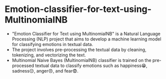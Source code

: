 # Emotion-classifier-for-text-using-MultinomialNB
- "Emotion Classifier for Text using MultinomialNB" is a Natural Language Processing (NLP) project that aims to develop a machine learning model for classifying emotions in textual data.
- The project involves pre-processing the textual data by cleaning, tokenizing, and vectorizing the text.
- Multinomial Naive Bayes (MultinomialNB) classifier is trained on the pre-processed textual data to classify emotions such as happiness😁, sadness😔, anger😠, and fear😨.
